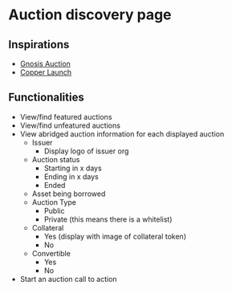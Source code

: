 # Auction discovery page

## Inspirations

- [Gnosis Auction](https://gnosis-auction.eth.link/#/overview)
- [Copper Launch](https://copperlaunch.com/auctions)

## Functionalities

- View/find featured auctions
- View/find unfeatured auctions
- View abridged auction information for each displayed auction
  - Issuer
    - Display logo of issuer org
  - Auction status
    - Starting in x days
    - Ending in x days
    - Ended
  - Asset being borrowed
  - Auction Type
    - Public
    - Private (this means there is a whitelist)
  - Collateral
    - Yes (display with image of collateral token)
    - No
  - Convertible
    - Yes
    - No
- Start an auction call to action
